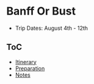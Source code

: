 # Banff Or Bust

- Trip Dates: August 4th - 12th

## ToC

- [Itinerary](itinerary.md)
- [Preparation](preparation.md)
- [Notes](notes.md)
